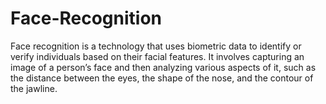 # Face-Recognition
Face recognition is a technology that uses biometric data to identify or verify individuals based on their facial features. It involves capturing an image of a person’s face and then analyzing various aspects of it, such as the distance between the eyes, the shape of the nose, and the contour of the jawline.
